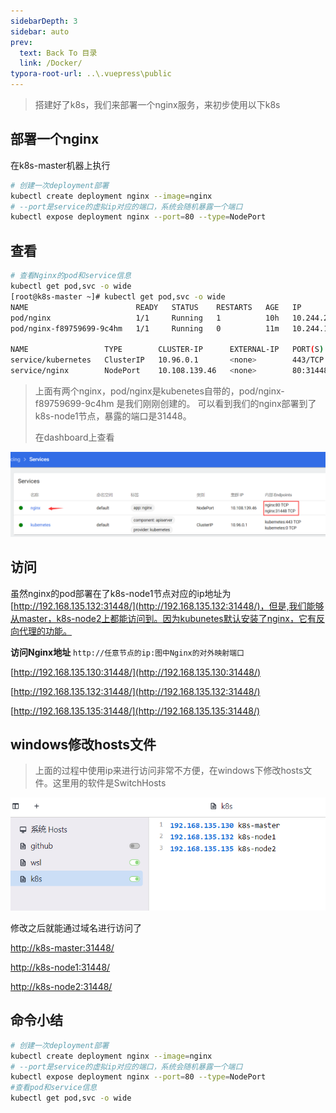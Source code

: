 ```yaml
---
sidebarDepth: 3
sidebar: auto
prev:
  text: Back To 目录
  link: /Docker/
typora-root-url: ..\.vuepress\public
---
```




> 搭建好了k8s，我们来部署一个nginx服务，来初步使用以下k8s



## 部署一个nginx

在k8s-master机器上执行

```sh
# 创建一次deployment部署
kubectl create deployment nginx --image=nginx
# --port是service的虚拟ip对应的端口，系统会随机暴露一个端口
kubectl expose deployment nginx --port=80 --type=NodePort  
```



## 查看

```sh
# 查看Nginx的pod和service信息
kubectl get pod,svc -o wide
[root@k8s-master ~]# kubectl get pod,svc -o wide
NAME                        READY   STATUS    RESTARTS   AGE   IP           NODE        NOMINATED NODE   READINESS GATES
pod/nginx                   1/1     Running   1          10h   10.244.2.5   k8s-node2   <none>           <none>
pod/nginx-f89759699-9c4hm   1/1     Running   0          11m   10.244.1.6   k8s-node1   <none>           <none>

NAME                 TYPE        CLUSTER-IP      EXTERNAL-IP   PORT(S)        AGE    SELECTOR
service/kubernetes   ClusterIP   10.96.0.1       <none>        443/TCP        10h    <none>
service/nginx        NodePort    10.108.139.46   <none>        80:31448/TCP   9m6s   app=nginx
```

> 上面有两个nginx，pod/nginx是kubenetes自带的，pod/nginx-f89759699-9c4hm 是我们刚刚创建的。
> 可以看到我们的nginx部署到了k8s-node1节点，暴露的端口是31448。
>
> 在dashboard上查看

![image-20230425094011935](/images/Docker/image-20230425094011935.png)



## 访问

虽然nginx的pod部署在了k8s-node1节点对应的ip地址为[http://192.168.135.132:31448/](http://192.168.135.132:31448/)，但是,我们能够从master，k8s-node2上都能访问到。因为kubunetes默认安装了nginx，它有反向代理的功能。

**访问Nginx地址** `http://任意节点的ip:图中Nginx的对外映射端口`

[http://192.168.135.130:31448/](http://192.168.135.130:31448/)

[http://192.168.135.132:31448/](http://192.168.135.132:31448/)

[http://192.168.135.135:31448/](http://192.168.135.135:31448/)



## windows修改hosts文件

> 上面的过程中使用ip来进行访问非常不方便，在windows下修改hosts文件。这里用的软件是SwitchHosts

![image-20230425094911081](/images/Docker/image-20230425094911081.png)

修改之后就能通过域名进行访问了

[http://k8s-master:31448/](http://k8s-master:31448/)

[http://k8s-node1:31448/](http://k8s-node1:31448/)

[http://k8s-node2:31448/](http://k8s-node1:31448/)



## 命令小结

```sh
# 创建一次deployment部署
kubectl create deployment nginx --image=nginx
# --port是service的虚拟ip对应的端口，系统会随机暴露一个端口
kubectl expose deployment nginx --port=80 --type=NodePort
#查看pod和service信息
kubectl get pod,svc -o wide
```

